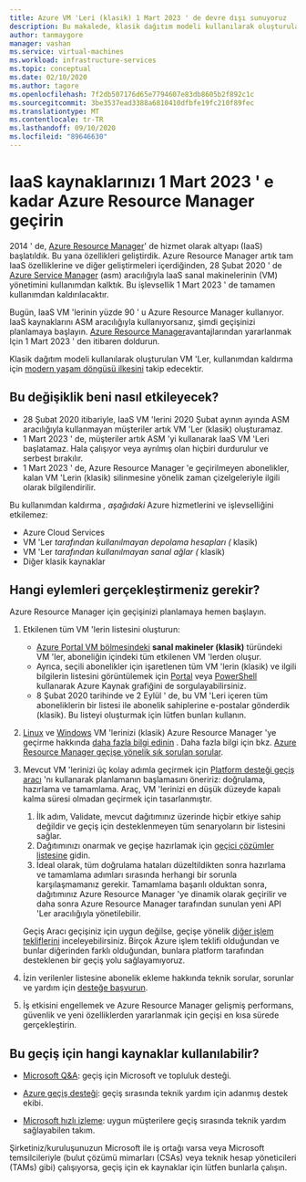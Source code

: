 ```yaml
---
title: Azure VM 'Leri (klasik) 1 Mart 2023 ' de devre dışı sunuyoruz
description: Bu makalede, klasik dağıtım modeli kullanılarak oluşturulan VM 'lerin kullanımdan kaldırılması hakkında üst düzey bir genel bakış sunulmaktadır.
author: tanmaygore
manager: vashan
ms.service: virtual-machines
ms.workload: infrastructure-services
ms.topic: conceptual
ms.date: 02/10/2020
ms.author: tagore
ms.openlocfilehash: 7f2db507176d65e7794607e83db8605b2f892c1c
ms.sourcegitcommit: 3be3537ead3388a6810410dfbfe19fc210f89fec
ms.translationtype: MT
ms.contentlocale: tr-TR
ms.lasthandoff: 09/10/2020
ms.locfileid: "89646630"
---
```

# <a name="migrate-your-iaas-resources-to-azure-resource-manager-by-march-1-2023"></a>IaaS kaynaklarınızı 1 Mart 2023 ' e kadar Azure Resource Manager geçirin 

2014 ' de, [Azure Resource Manager](https://azure.microsoft.com/features/resource-manager/)' de hizmet olarak altyapı (IaaS) başlatıldık. Bu yana özellikleri geliştirdik. Azure Resource Manager artık tam IaaS özelliklerine ve diğer geliştirmeleri içerdiğinden, 28 Şubat 2020 ' de [Azure Service Manager](https://docs.microsoft.com/azure/virtual-machines/windows/migration-classic-resource-manager-faq#what-is-azure-service-manager-and-what-does-it-mean-by-classic) (asm) aracılığıyla IaaS sanal makinelerinin (VM) yönetimini kullanımdan kalktık. Bu işlevsellik 1 Mart 2023 ' de tamamen kullanımdan kaldırılacaktır. 

Bugün, IaaS VM 'lerinin yüzde 90 ' u Azure Resource Manager kullanıyor. IaaS kaynaklarını ASM aracılığıyla kullanıyorsanız, şimdi geçişinizi planlamaya başlayın. [Azure Resource Manager](../azure-resource-manager/management/index.yml)avantajlarından yararlanmak Için 1 Mart 2023 ' den itibaren doldurun.

Klasik dağıtım modeli kullanılarak oluşturulan VM 'Ler, kullanımdan kaldırma için [modern yaşam döngüsü ilkesini](https://support.microsoft.com/help/30881/modern-lifecycle-policy) takip edecektir.

## <a name="how-does-this-affect-me"></a>Bu değişiklik beni nasıl etkileyecek? 

- 28 Şubat 2020 itibariyle, IaaS VM 'lerini 2020 Şubat ayının ayında ASM aracılığıyla kullanmayan müşteriler artık VM 'Ler (klasik) oluşturamaz. 
- 1 Mart 2023 ' de, müşteriler artık ASM 'yi kullanarak IaaS VM 'Leri başlatamaz. Hala çalışıyor veya ayrılmış olan hiçbiri durdurulur ve serbest bırakılır. 
- 1 Mart 2023 ' de, Azure Resource Manager 'e geçirilmeyen abonelikler, kalan VM 'Lerin (klasik) silinmesine yönelik zaman çizelgeleriyle ilgili olarak bilgilendirilir.  

Bu kullanımdan kaldırma *, aşağıdaki* Azure hizmetlerini ve işlevselliğini etkilemez: 
- Azure Cloud Services 
- VM 'Ler *tarafından kullanılmayan depolama hesapları (* klasik) 
- VM 'Ler *tarafından kullanılmayan sanal ağlar (* klasik) 
- Diğer klasik kaynaklar

## <a name="what-actions-should-i-take"></a>Hangi eylemleri gerçekleştirmeniz gerekir? 

Azure Resource Manager için geçişinizi planlamaya hemen başlayın. 

1. Etkilenen tüm VM 'lerin listesini oluşturun: 

   - [Azure Portal VM bölmesindeki](https://ms.portal.azure.com/#blade/HubsExtension/BrowseResourceBlade/resourceType/Microsoft.ClassicCompute%2FVirtualMachines) **sanal makineler (klasik)** türündeki VM 'ler, aboneliğin içindeki tüm etkilenen VM 'lerden oluşur. 
   - Ayrıca, seçili abonelikler için işaretlenen tüm VM 'lerin (klasik) ve ilgili bilgilerin listesini görüntülemek için [Portal](https://portal.azure.com/#blade/HubsExtension/ArgQueryBlade/query/resources%0A%7C%20where%20type%20%3D%3D%20%22microsoft.classiccompute%2Fvirtualmachines%22) veya [PowerShell](https://docs.microsoft.com/azure/governance/resource-graph/concepts/work-with-data) kullanarak Azure Kaynak grafiğini de sorgulayabilirsiniz. 
   - 8 Şubat 2020 tarihinde ve 2 Eylül ' de, bu VM 'Leri içeren tüm aboneliklerin bir listesi ile abonelik sahiplerine e-postalar gönderdik (klasik). Bu listeyi oluşturmak için lütfen bunları kullanın. 

1. [Linux](./linux/migration-classic-resource-manager-plan.md) ve [Windows](./windows/migration-classic-resource-manager-plan.md) VM 'lerinizi (klasik) Azure Resource Manager 'ye geçirme hakkında [daha fazla bilgi edinin](./windows/migration-classic-resource-manager-overview.md) . Daha fazla bilgi için bkz. [Azure Resource Manager geçişe yönelik sık sorulan sorular](./migration-classic-resource-manager-faq.md).

1. Mevcut VM 'lerinizi üç kolay adımla geçirmek için [Platform desteği geçiş aracı](https://docs.microsoft.com/azure/virtual-machines/windows/migration-classic-resource-manager-overview) 'nı kullanarak planlamanın başlamasını öneririz: doğrulama, hazırlama ve tamamlama. Araç, VM 'lerinizi en düşük düzeyde kapalı kalma süresi olmadan geçirmek için tasarlanmıştır. 

   1. İlk adım, Validate, mevcut dağıtımınız üzerinde hiçbir etkiye sahip değildir ve geçiş için desteklenmeyen tüm senaryoların bir listesini sağlar. 
   1. Dağıtımınızı onarmak ve geçişe hazırlamak için [geçici çözümler listesine](https://docs.microsoft.com/azure/virtual-machines/windows/migration-classic-resource-manager-overview#unsupported-features-and-configurations) gidin. 
   1. İdeal olarak, tüm doğrulama hataları düzeltildikten sonra hazırlama ve tamamlama adımları sırasında herhangi bir sorunla karşılaşmamanız gerekir. Tamamlama başarılı olduktan sonra, dağıtımınız Azure Resource Manager 'ye dinamik olarak geçirilir ve daha sonra Azure Resource Manager tarafından sunulan yeni API 'Ler aracılığıyla yönetilebilir. 

   Geçiş Aracı geçişiniz için uygun değilse, geçişe yönelik [diğer işlem tekliflerini](https://docs.microsoft.com/azure/architecture/guide/technology-choices/compute-decision-tree) inceleyebilirsiniz. Birçok Azure işlem teklifi olduğundan ve bunlar diğerinden farklı olduğundan, bunlara platform tarafından desteklenen bir geçiş yolu sağlayamıyoruz.  

1. İzin verilenler listesine abonelik ekleme hakkında teknik sorular, sorunlar ve yardım için [desteğe başvurun](https://ms.portal.azure.com/#create/Microsoft.Support/Parameters/{"pesId":"6f16735c-b0ae-b275-ad3a-03479cfa1396","supportTopicId":"8a82f77d-c3ab-7b08-d915-776b4ff64ff4"}).

1. İş etkisini engellemek ve Azure Resource Manager gelişmiş performans, güvenlik ve yeni özelliklerden yararlanmak için geçişi en kısa sürede gerçekleştirin. 

## <a name="what-resources-are-available-for-this-migration"></a>Bu geçiş için hangi kaynaklar kullanılabilir?

- [Microsoft Q&A](https://docs.microsoft.com/answers/topics/azure-virtual-machines-migration.html): geçiş için Microsoft ve topluluk desteği.

- [Azure geçiş desteği](https://ms.portal.azure.com/#create/Microsoft.Support/Parameters/{"pesId":"6f16735c-b0ae-b275-ad3a-03479cfa1396","supportTopicId":"1135e3d0-20e2-aec5-4ef0-55fd3dae2d58"}): geçiş sırasında teknik yardım için adanmış destek ekibi.

- [Microsoft hızlı izleme](https://www.microsoft.com/fasttrack): uygun müşterilere geçiş sırasında teknik yardım sağlayabilen takım. 

Şirketiniz/kuruluşunuzun Microsoft ile iş ortağı varsa veya Microsoft temsilcileriyle (bulut çözümü mimarları (CSAs) veya teknik hesap yöneticileri (TAMs) gibi) çalışıyorsa, geçiş için ek kaynaklar için lütfen bunlarla çalışın. 

